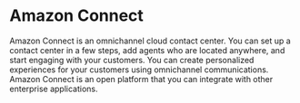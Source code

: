 # Amazon Connect

Amazon Connect is an omnichannel cloud contact center. You can set up a contact center in a few steps, add agents who are located anywhere, and start engaging with your customers. You can create personalized experiences for your customers using omnichannel communications. Amazon Connect is an open platform that you can integrate with other enterprise applications.
